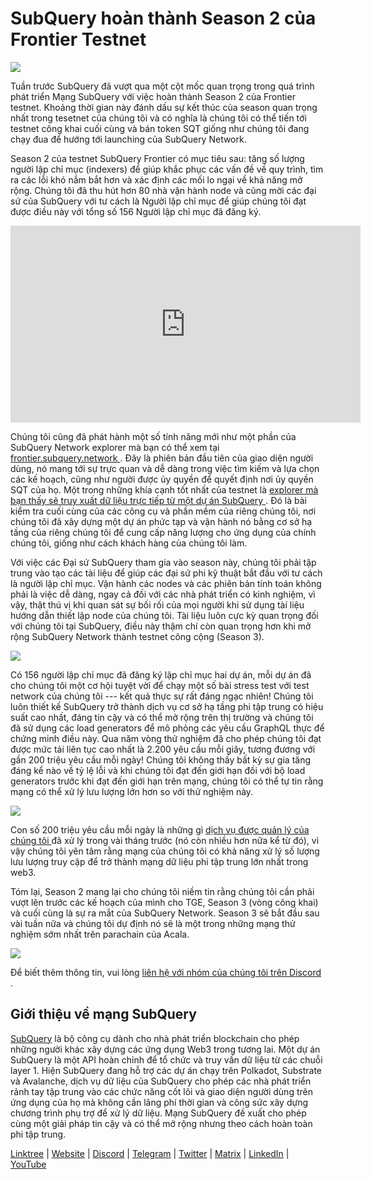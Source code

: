 # SubQuery hoàn thành Season 2 của Frontier Testnet

![](https://miro.medium.com/max/1400/1*kXtqTMe8HlsI6BZ98o86pA.png)

Tuần trước SubQuery đã vượt qua một cột mốc quan trọng trong quá trình phát triển Mạng SubQuery với việc hoàn thành Season 2 của Frontier testnet. Khoảng thời gian này đánh dấu sự kết thúc của season quan trọng nhất trong tesetnet của chúng tôi và có nghĩa là chúng tôi có thể tiến tới testnet công khai cuối cùng và bán token SQT giống như chúng tôi đang chạy đua để hướng tới launching của SubQuery Network.

Season 2 của testnet SubQuery Frontier có mục tiêu sau: tăng số lượng người lập chỉ mục (indexers) để giúp khắc phục các vấn đề về quy trình, tìm ra các lỗi khó nắm bắt hơn và xác định các mối lo ngại về khả năng mở rộng. Chúng tôi đã thu hút hơn 80 nhà vận hành node và cũng mời các đại sứ của SubQuery với tư cách là Người lập chỉ mục để giúp chúng tôi đạt được điều này với tổng số 156 Người lập chỉ mục đã đăng ký.

<iframe width="560" height="315" src="https://www.youtube.com/embed/6fBqDRcedIU" title="Trình phát video YouTube" frameborder="0" allow="accelerometer; autoplay; clipboard-write; encrypted-media; gyroscope; picture-in-picture" allowfullscreen></iframe>

Chúng tôi cũng đã phát hành một số tính năng mới như một phần của SubQuery Network explorer mà bạn có thể xem tại [ frontier.subquery.network ](https://frontier.subquery.network/). Đây là phiên bản đầu tiên của giao diện người dùng, nó mang tới sự trực quan và dễ dàng trong việc tìm kiếm và lựa chọn các kế hoạch, cũng như người được ủy quyền để quyết định nơi ủy quyền SQT của họ. Một trong những khía cạnh tốt nhất của testnet là [ explorer mà bạn thấy sẽ truy xuất dữ liệu trực tiếp từ một dự án SubQuery ](https://explorer.subquery.network/subquery/subquery/subquery-network-query-registry). Đó là bài kiểm tra cuối cùng của các công cụ và phần mềm của riêng chúng tôi, nơi chúng tôi đã xây dựng một dự án phức tạp và vận hành nó bằng cơ sở hạ tầng của riêng chúng tôi để cung cấp năng lượng cho ứng dụng của chính chúng tôi, giống như cách khách hàng của chúng tôi làm.

Với việc các Đại sứ SubQuery tham gia vào season này, chúng tôi phải tập trung vào tạo các tài liệu để giúp các đại sứ phi kỹ thuật bắt đầu với tư cách là người lập chỉ mục. Vận hành các nodes và các phiên bản tính toán không phải là việc dễ dàng, ngay cả đối với các nhà phát triển có kinh nghiệm, vì vậy, thật thú vị khi quan sát sự bối rối của mọi người khi sử dụng tài liệu hướng dẫn thiết lập node của chúng tôi. Tài liệu luôn cực kỳ quan trọng đối với chúng tôi tại SubQuery, điều này thậm chí còn quan trọng hơn khi mở rộng SubQuery Network thành testnet công cộng (Season 3).

![](https://miro.medium.com/max/1400/1*tbjBhu9ZIlPObx0FCTURAw.png)

Có 156 người lập chỉ mục đã đăng ký lập chỉ mục hai dự án, mỗi dự án đã cho chúng tôi một cơ hội tuyệt vời để chạy một số bài stress test với test network của chúng tôi --- kết quả thực sự rất đáng ngạc nhiên! Chúng tôi luôn thiết kế SubQuery trở thành dịch vụ cơ sở hạ tầng phi tập trung có hiệu suất cao nhất, đáng tin cậy và có thể mở rộng trên thị trường và chúng tôi đã sử dụng các load generators để mô phỏng các yêu cầu GraphQL thực để chứng minh điều này. Qua năm vòng thử nghiệm đã cho phép chúng tôi đạt được mức tải liên tục cao nhất là 2.200 yêu cầu mỗi giây, tương đương với gần 200 triệu yêu cầu mỗi ngày! Chúng tôi không thấy bất kỳ sự gia tăng đáng kể nào về tỷ lệ lỗi và khi chúng tôi đạt đến giới hạn đối với bộ load generators trước khi đạt đến giới hạn trên mạng, chúng tôi có thể tự tin rằng mạng có thể xử lý lưu lượng lớn hơn so với thử nghiệm này.

![](https://miro.medium.com/max/1400/0*6IwiiZtVBsdkN5m2)

Con số 200 triệu yêu cầu mỗi ngày là những gì [ dịch vụ được quản lý của chúng tôi ](https://subquery.network/managedservices) đã xử lý trong vài tháng trước (nó còn nhiều hơn nữa kể từ đó), vì vậy chúng tôi yên tâm rằng mạng của chúng tôi có khả năng xử lý số lượng lưu lượng truy cập để trở thành mạng dữ liệu phi tập trung lớn nhất trong web3.

Tóm lại, Season 2 mang lại cho chúng tôi niềm tin rằng chúng tôi cần phải vượt lên trước các kế hoạch của mình cho TGE, Season 3 (vòng công khai) và cuối cùng là sự ra mắt của SubQuery Network. Season 3 sẽ bắt đầu sau vài tuần nữa và chúng tôi dự định nó sẽ là một trong những mạng thử nghiệm sớm nhất trên parachain của Acala.

![](https://miro.medium.com/max/1400/0*v0HJOJxr4mphJ5dy)

Để biết thêm thông tin, vui lòng [ liên hệ với nhóm của chúng tôi trên Discord ](https://discord.com/invite/subquery).

## Giới thiệu về mạng SubQuery

[SubQuery](https://subquery.network/) là bộ công cụ dành cho nhà phát triển blockchain cho phép những người khác xây dựng các ứng dụng Web3 trong tương lai. Một dự án SubQuery là một API hoàn chỉnh để tổ chức và truy vấn dữ liệu từ các chuỗi layer 1. Hiện SubQuery đang hỗ trợ các dự án chạy trên Polkadot, Substrate và Avalanche, dịch vụ dữ liệu của SubQuery cho phép các nhà phát triển rảnh tay tập trung vào các chức năng cốt lõi và giao diện người dùng trên ứng dụng của họ mà không cần lãng phí thời gian và công sức xây dựng chương trình phụ trợ để xử lý dữ liệu. Mạng SubQuery đề xuất cho phép cùng một giải pháp tin cậy và có thể mở rộng nhưng theo cách hoàn toàn phi tập trung.

​​​​[Linktree](https://linktr.ee/subquerynetwork) | [Website](https://subquery.network/) | [Discord](https://discord.com/invite/78zg8aBSMG) | [Telegram](https://t.me/subquerynetwork) | [Twitter](https://twitter.com/subquerynetwork) | [Matrix](https://matrix.to/#/#subquery:matrix.org) | [LinkedIn](https://www.linkedin.com/company/subquery) | [YouTube](https://www.youtube.com/channel/UCi1a6NUUjegcLHDFLr7CqLw)
